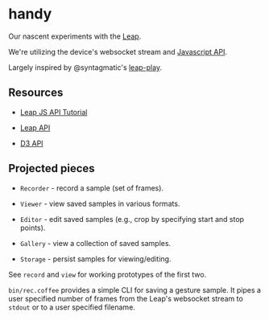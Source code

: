handy
=====

Our nascent experiments with the [Leap](http://leapmotion.com).

We're utilizing the device's websocket stream and [Javascript API](https://github.com/leapmotion/leapjs).

Largely inspired by @syntagmatic's [leap-play](https://github.com/syntagmatic/leap-play).


## Resources

* [Leap JS API Tutorial](https://developer.leapmotion.com/documentation/guide/Sample_JavaScript_Tutorial)

* [Leap API](https://developer.leapmotion.com/documentation/api/annotated)

* [D3 API](https://github.com/mbostock/d3/wiki/API-Reference)


## Projected pieces

- `Recorder` - record a sample (set of frames).

- `Viewer` - view saved samples in various formats.

- `Editor` - edit saved samples (e.g., crop by specifying start and stop points).

- `Gallery` - view a collection of saved samples.

- `Storage` - persist samples for viewing/editing.

See `record` and `view` for working prototypes of the first two.

`bin/rec.coffee` provides a simple CLI for saving a gesture sample.  It pipes a
user specified number of frames from the Leap's websocket stream to `stdout` or to a
user specified filename.
